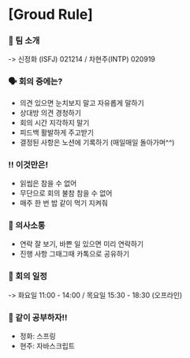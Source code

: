 # [Groud Rule]

### :raised_hands: 팀 소개
-> 신정화 (ISFJ) 021214 / 차현주(INTP) 020919

### :speaking_head: 회의 중에는?
- 의견 있으면 눈치보지 말고 자유롭게 말하기
- 상대방 의견 경청하기
- 회의 시간 지각하지 말기
- 피드백 활발하게 주고받기
- 결정된 사항은 노션에 기록하기 (매일매일 돌아가며^^)

### :bangbang: 이것만은!
- 읽씹은 참을 수 없어
- 무단으로 회의 불참 참을 수 없어
- 매주 한 번 밥 같이 먹기 지켜줘

### :speech_balloon: 의사소통
- 연락 잘 보기, 바쁜 일 있으면 미리 연락하기 
- 진행 사항 그때그때 카톡으로 공유하기

### :calendar: 회의 일정
-> 화요일 11:00 - 14:00 / 목요일 15:30 - 18:30 (오프라인)

### :pencil: 같이 공부하자!!
- 정화: 스프링
- 현주: 자바스크립트
